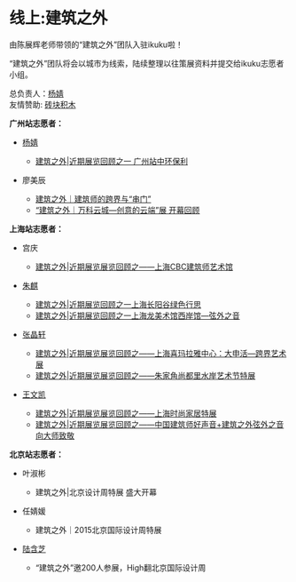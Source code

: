 # 线上:建筑之外



由陈展辉老师带领的“建筑之外”团队入驻ikuku啦！  

“建筑之外”团队将会以城市为线索，陆续整理以往策展资料并提交给ikuku志愿者小组。  

总负责人：[杨婧](http://www.ikuku.cn/user/17592)   
友情赞助: [砖块积木](http://www.ikuku.cn/user/18326)   

**广州站志愿者：**  

* [杨婧](http://www.ikuku.cn/user/17592)
  * [建筑之外|近期展览回顾之一 广州站中环保利](http://www.ikuku.cn/post/105638)  

* 廖美辰
  * [建筑之外｜建筑师的跨界与“串门”](http://www.ikuku.cn/post/105834)   
  * [“建筑之外｜万科云城—创意的云端”展 开幕回顾](http://www.ikuku.cn/post/105942)     

**上海站志愿者：**  

* 宫庆
  * [建筑之外|近期展览展览回顾之——上海CBC建筑师艺术馆](http://www.ikuku.cn/post/108386)  

* [朱麒](http://www.ikuku.cn/user/37870)
  * [建筑之外|近期展览回顾之一上海长阳谷绿色行思](http://www.ikuku.cn/post/107684)   
  * [建筑之外|近期展览回顾之一上海龙美术馆西岸馆—弦外之音](http://www.ikuku.cn/post/107695)

* [张晶轩](http://www.ikuku.cn/user/35276)
  * [建筑之外|近期展览展览回顾之——上海喜玛拉雅中心：大申活—跨界艺术展](http://www.ikuku.cn/post/108878)
  * [建筑之外|近期展览展览回顾之——朱家角尚都里水岸艺术节特展](http://www.ikuku.cn/post/108892)

* [王文凯](http://www.ikuku.cn/user/33240)
  * [建筑之外|近期展览展览回顾之——上海时尚家居特展](http://www.ikuku.cn/post/110831)
  * [建筑之外|近期展览展览回顾之——中国建筑师好声音+建筑之外弦外之音向大师致敬](http://www.ikuku.cn/post/110852)

**北京站志愿者：**  

* 叶淑彬
  * 建筑之外|北京设计周特展 盛大开幕

* 任婧媛
  * 建筑之外｜2015北京国际设计周特展

* [陆含芝](http://www.ikuku.cn/user/39930)
  * “建筑之外”邀200人参展，High翻北京国际设计周